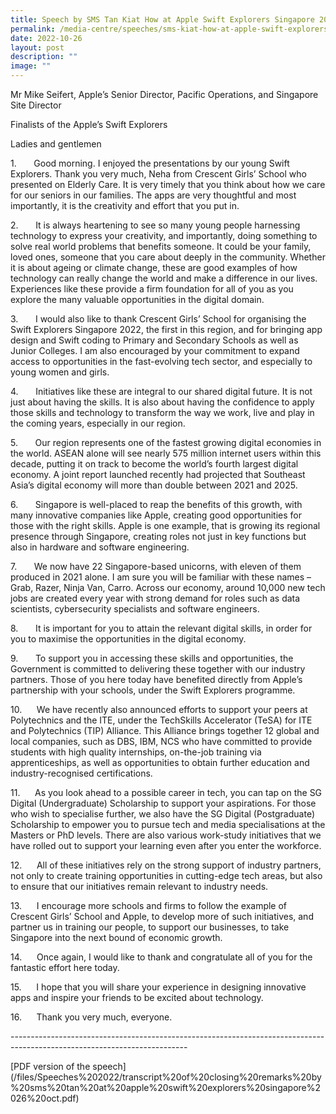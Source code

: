 ```yaml
---
title: Speech by SMS Tan Kiat How at Apple Swift Explorers Singapore 2022 Graduation
permalink: /media-centre/speeches/sms-kiat-how-at-apple-swift-explorers-singapore-2022-graduation/
date: 2022-10-26
layout: post
description: ""
image: ""
---
```

<p>Mr Mike Seifert, Apple’s Senior Director, Pacific Operations, and Singapore Site Director</p>
<p>Finalists of the Apple’s Swift Explorers
</p>
<p>Ladies and gentlemen
</p>
<p>1.<span style="white-space: pre;">		</span>Good morning. I enjoyed the presentations by our young Swift Explorers. Thank you very much, Neha from Crescent Girls’ School who presented on Elderly Care. It is very timely that you think about how we care for our seniors in our families. The apps are very thoughtful and most importantly, it is the creativity and effort that you put in.
</p>
<p>2.<span style="white-space: pre;">		</span>It is always heartening to see so many young people harnessing technology to express your creativity, and importantly, doing something to solve real world problems that benefits someone. It could be your family, loved ones, someone that you care about deeply in the community. Whether it is about ageing or climate change, these are good examples of how technology can really change the world and make a difference in our lives. Experiences like these provide a firm foundation for all of you as you explore the many valuable opportunities in the digital domain.
</p>
<p>3.<span style="white-space: pre;">		</span>I would also like to thank Crescent Girls’ School for organising the Swift Explorers Singapore 2022, the first in this region, and for bringing app design and Swift coding to Primary and Secondary Schools as well as Junior Colleges. I am also encouraged by your commitment to expand access to opportunities in the fast-evolving tech sector, and especially to young women and girls.
</p>
<p>4.<span style="white-space: pre;">		</span>Initiatives like these are integral to our shared digital future. It is not just about having the skills. It is also about having the confidence to apply those skills and technology to transform the way we work, live and play in the coming years, especially in our region.
</p>
<p>5.<span style="white-space: pre;">		</span>Our region represents one of the fastest growing digital economies in the world. ASEAN alone will see nearly 575 million internet users within this decade, putting it on track to become the world’s fourth largest digital economy. A joint report launched recently had projected that Southeast Asia’s digital economy will more than double between 2021 and 2025.
</p>
<p>6.<span style="white-space: pre;">		</span>Singapore is well-placed to reap the benefits of this growth, with many innovative companies like Apple, creating good opportunities for those with the right skills. Apple is one example, that is growing its regional presence through Singapore, creating roles not just in key functions but also in hardware and software engineering.
</p>
<p>7.<span style="white-space: pre;">		</span>We now have 22 Singapore-based unicorns, with eleven of them produced in 2021 alone. I am sure you will be familiar with these names – Grab, Razer, Ninja Van, Carro. Across our economy, around 10,000 new tech jobs are created every year with strong demand for roles such as data scientists, cybersecurity specialists and software engineers.
</p>
<p>8.<span style="white-space: pre;">		</span>It is important for you to attain the relevant digital skills, in order for you to maximise the opportunities in the digital economy.
</p>
<p>9.<span style="white-space: pre;">		</span>To support you in accessing these skills and opportunities, the Government is committed to delivering these together with our industry partners. Those of you here today have benefited directly from Apple’s partnership with your schools, under the Swift Explorers programme.
</p>
<p>10.<span style="white-space: pre;">		</span>We have recently also announced efforts to support your peers at Polytechnics and the ITE, under the TechSkills Accelerator (TeSA) for ITE and Polytechnics (TIP) Alliance. This Alliance brings together 12 global and local companies, such as DBS, IBM, NCS who have committed to provide students with high quality internships, on-the-job training via apprenticeships, as well as opportunities to obtain further education and industry-recognised certifications.
</p>
<p>11.<span style="white-space: pre;">		</span>As you look ahead to a possible career in tech, you can tap on the SG Digital (Undergraduate) Scholarship to support your aspirations. For those who wish to specialise further, we also have the SG Digital (Postgraduate) Scholarship to empower you to pursue tech and media specialisations at the Masters or PhD levels. There are also various work-study initiatives that we have rolled out to support your learning even after you enter the workforce.
</p>
<p>12.<span style="white-space: pre;">		</span>All of these initiatives rely on the strong support of industry partners, not only to create training opportunities in cutting-edge tech areas, but also to ensure that our initiatives remain relevant to industry needs.
</p>
<p>13.<span style="white-space: pre;">		</span>I encourage more schools and firms to follow the example of Crescent Girls’ School and Apple, to develop more of such initiatives, and partner us in training our people, to support our businesses, to take Singapore into the next bound of economic growth.
</p>
<p>14.<span style="white-space: pre;">		</span>Once again, I would like to thank and congratulate all of you for the fantastic effort here today.
</p>
<p>15.<span style="white-space: pre;">		</span>I hope that you will share your experience in designing innovative apps and inspire your friends to be excited about technology.
</p>
<p>16.<span style="white-space: pre;">		</span>Thank you very much, everyone.</p>
<p>
--------------------------------------------------------------------------------------------------------------------------</p>
[PDF version of the speech](/files/Speeches%202022/transcript%20of%20closing%20remarks%20by%20sms%20tan%20at%20apple%20swift%20explorers%20singapore%2026%20oct.pdf)